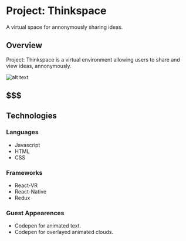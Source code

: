 # Project: Thinkspace
A virtual space for annonymously sharing ideas. 

## Overview
 

Project: Thinkspace is a virtual environment allowing users to share and view ideas, annonymously.

![alt text](https://i.makeagif.com/media/1-04-2018/PPm6JL.gif)



## $$$

## Technologies

### Languages
* Javascript
* HTML
* CSS

### Frameworks
* React-VR
* React-Native
* Redux

### Guest Appearences
* Codepen for animated text.
* Codepen for overlayed animated clouds.

